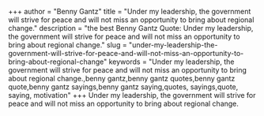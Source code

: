 +++
author = "Benny Gantz"
title = "Under my leadership, the government will strive for peace and will not miss an opportunity to bring about regional change."
description = "the best Benny Gantz Quote: Under my leadership, the government will strive for peace and will not miss an opportunity to bring about regional change."
slug = "under-my-leadership-the-government-will-strive-for-peace-and-will-not-miss-an-opportunity-to-bring-about-regional-change"
keywords = "Under my leadership, the government will strive for peace and will not miss an opportunity to bring about regional change.,benny gantz,benny gantz quotes,benny gantz quote,benny gantz sayings,benny gantz saying,quotes, sayings,quote, saying, motivation"
+++
Under my leadership, the government will strive for peace and will not miss an opportunity to bring about regional change.
